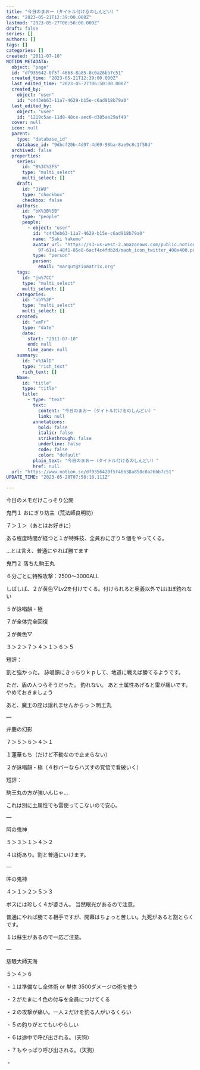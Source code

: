 ```yaml
---
title: "今日のまおー（タイトル付けるのしんどい）"
date: "2023-05-21T12:39:00.000Z"
lastmod: "2023-05-27T06:50:00.000Z"
draft: false
series: []
authors: []
tags: []
categories: []
created: "2011-07-10"
NOTION_METADATA:
  object: "page"
  id: "df935642-0f5f-4663-8a85-8c0a26bb7c51"
  created_time: "2023-05-21T12:39:00.000Z"
  last_edited_time: "2023-05-27T06:50:00.000Z"
  created_by:
    object: "user"
    id: "c443eb63-11a7-4629-b15e-c6ad918b79a0"
  last_edited_by:
    object: "user"
    id: "1219c5ae-11d8-48ce-aec6-d385ae29af49"
  cover: null
  icon: null
  parent:
    type: "database_id"
    database_id: "9dbcf20b-4d97-4d69-98ba-8ae9c8c1f58d"
  archived: false
  properties:
    series:
      id: "B%3C%3FS"
      type: "multi_select"
      multi_select: []
    draft:
      id: "JiWU"
      type: "checkbox"
      checkbox: false
    authors:
      id: "bK%3B%5B"
      type: "people"
      people:
        - object: "user"
          id: "c443eb63-11a7-4629-b15e-c6ad918b79a0"
          name: "Saki Yakumo"
          avatar_url: "https://s3-us-west-2.amazonaws.com/public.notion-static.com/3ad1c4\
            97-61e1-48f1-85e8-6acf4c4fdb2d/maoh_icon_twitter_400x400.png"
          type: "person"
          person:
            email: "marqut@ziomatrix.org"
    tags:
      id: "jw%7CC"
      type: "multi_select"
      multi_select: []
    categories:
      id: "nbY%3F"
      type: "multi_select"
      multi_select: []
    created:
      id: "vmFr"
      type: "date"
      date:
        start: "2011-07-10"
        end: null
        time_zone: null
    summary:
      id: "x%3AlD"
      type: "rich_text"
      rich_text: []
    Name:
      id: "title"
      type: "title"
      title:
        - type: "text"
          text:
            content: "今日のまおー（タイトル付けるのしんどい）"
            link: null
          annotations:
            bold: false
            italic: false
            strikethrough: false
            underline: false
            code: false
            color: "default"
          plain_text: "今日のまおー（タイトル付けるのしんどい）"
          href: null
  url: "https://www.notion.so/df9356420f5f46638a858c0a26bb7c51"
UPDATE_TIME: "2023-05-28T07:50:18.111Z"

---
```

<link rel="stylesheet" href="https://cdn.jsdelivr.net/npm/katex@0.16.2/dist/katex.min.css" integrity="sha384-bYdxxUwYipFNohQlHt0bjN/LCpueqWz13HufFEV1SUatKs1cm4L6fFgCi1jT643X" crossorigin="anonymous">


今日のメモだけこっそり公開


鬼門１ おにぎり坊主（荒法師良明坊）


７＞１＞（あとはお好きに）


ある程度時間が経つと１が特殊技、全員おにぎり５個をやってくる。


…とは言え、普通にやれば勝てます


鬼門２ 落ちた駒王丸


６分ごとに特殊攻撃：2500～3000ALL


しばしば、２が黄色▽Lv2を付けてくる。付けられると奥義以外ではほぼ釣れない


５が詠唱韻・極


７が全体完全回復


２が黄色▽


３＞２＞７＞４＞１＞６＞５


短評：


割と強かった。 詠唱韻にきっちりｋｐして、地道に戦えば勝てるようです。


ただ、盾の人つらそうだった。 釣れない。 あと土属性あげると雷が痛いです。やめておきましょう


あと、魔王の座は譲れませんからっ ＞駒王丸


—


弁慶の幻影


７＞５＞６＞４＞１


１蓮華もち（だけど不動なので止まらない）


２が詠唱韻・極（４秒バーならハズすの覚悟で看破いく）


短評：


駒王丸の方が強いんじゃ…


これは別に土属性でも雷使ってこないので安心。


—


阿の鬼神


５＞３＞１＞４＞２


４は術あり。割と普通にいけます。


—


吽の鬼神


４＞１＞２＞５＞３


ボスには珍しく４が婆さん。 当然眼光があるので注意。


普通にやれば勝てる相手ですが、開幕はちょっと苦しい。九死があると割とらくです。


１は蘇生があるので一応ご注意。


—


慈眼大師天海


５＞４＞６


・１は準備なし全体術 or 単体 3500ダメージの術を使う


・２がたまに４色の付与を全員につけてくる


・２の攻撃が痛い。一人２だけを釣る人がいるくらい


・５の釣りがとてもいやらしい


・６は途中で呼び出される。（天狗）


・７もやっぱり呼び出される。（天狗）


・

